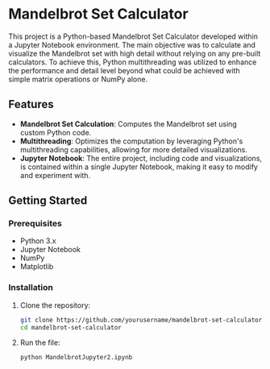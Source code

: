 # Mandelbrot Set Calculator

This project is a Python-based Mandelbrot Set Calculator developed within a Jupyter Notebook environment. The main objective was to calculate and visualize the Mandelbrot set with high detail without relying on any pre-built calculators. To achieve this, Python multithreading was utilized to enhance the performance and detail level beyond what could be achieved with simple matrix operations or NumPy alone.

## Features

- **Mandelbrot Set Calculation**: Computes the Mandelbrot set using custom Python code.
- **Multithreading**: Optimizes the computation by leveraging Python's multithreading capabilities, allowing for more detailed visualizations.
- **Jupyter Notebook**: The entire project, including code and visualizations, is contained within a single Jupyter Notebook, making it easy to modify and experiment with.

## Getting Started

### Prerequisites

- Python 3.x
- Jupyter Notebook
- NumPy
- Matplotlib

### Installation

1. Clone the repository:
   ```bash
   git clone https://github.com/yourusername/mandelbrot-set-calculator.git
   cd mandelbrot-set-calculator
2. Run the file:
   ```bash
   python MandelbrotJupyter2.ipynb
